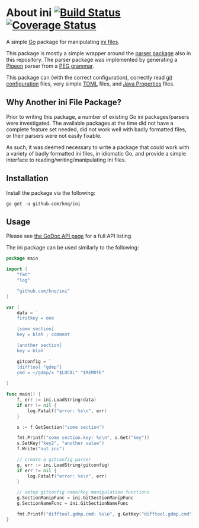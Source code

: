 # About ini [![Build Status](https://travis-ci.org/knq/ini.svg)](https://travis-ci.org/knq/ini) [![Coverage Status](https://coveralls.io/repos/knq/ini/badge.svg?branch=master)](https://coveralls.io/r/knq/ini?branch=master) #

A simple [Go](http://www.golang.org/project/) package for manipulating 
[ini files](https://en.wikipedia.org/wiki/INI_file).

This package is mostly a simple wrapper around the [parser package](/parser)
also in this repository. The parser package was implemented by generating a 
[Pigeon](https://github.com/PuerkitoBio/pigeon/) parser from a
[PEG grammar](https://en.wikipedia.org/wiki/Parsing_expression_grammar).

This package can (with the correct configuration), correctly read [git
configuration](http://git-scm.com/docs/git-config) files, very simple
[TOML](https://github.com/toml-lang/toml) files, and [Java
Properties](https://en.wikipedia.org/wiki/.properties) files. 

## Why Another ini File Package? ##

Prior to writing this package, a number of existing Go ini packages/parsers
were investigated. The available packages at the time did not have a complete
feature set needed, did not work well with badly formatted files, or their
parsers were not easily fixable.

As such, it was deemed necessary to write a package that could work with a
variety of badly formatted ini files, in idiomatic Go, and provide a simple
interface to reading/writing/manipulating ini files.

## Installation ##

Install the package via the following:

    go get -u github.com/knq/ini

## Usage ##

Please see [the GoDoc API page](http://godoc.org/github.com/knq/ini) for a full
API listing.

The ini package can be used similarly to the following:

```go
package main

import (
	"fmt"
	"log"

	"github.com/knq/ini"
)

var (
	data = `
	firstkey = one

	[some section]
	key = blah ; comment

	[another section]
	key = blah`

	gitconfig = `
	[difftool "gdmp"]
	cmd = ~/gdmp/x "$LOCAL" "$REMOTE"
	`
)

func main() {
	f, err := ini.LoadString(data)
	if err != nil {
		log.Fatalf("error: %s\n", err)
	}

	s := f.GetSection("some section")

	fmt.Printf("some section.key: %s\n", s.Get("key"))
	s.SetKey("key2", "another value")
	f.Write("out.ini")

	// create a gitconfig parser
	g, err := ini.LoadString(gitconfig)
	if err != nil {
		log.Fatalf("error: %s\n", err)
	}

	// setup gitconfig name/key manipulation functions
	g.SectionManipFunc = ini.GitSectionManipFunc
	g.SectionNameFunc = ini.GitSectionNameFunc

	fmt.Printf("difftool.gdmp.cmd: %s\n", g.GetKey("difftool.gdmp.cmd"))
}
```
